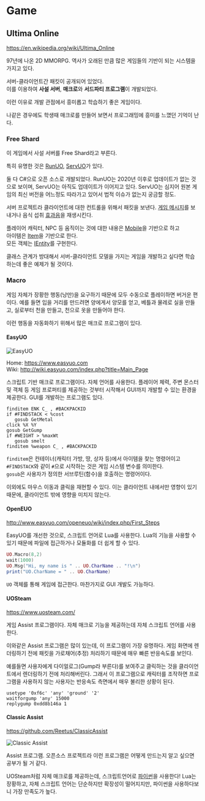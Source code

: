 # Game

## Ultima Online

https://en.wikipedia.org/wiki/Ultima_Online

97년에 나온 2D MMORPG. 역사가 오래된 만큼 많은 게임들의 기반이 되는 시스템을 가지고 있다.

서버-클라이언트간 패킷이 공개되어 있었다.\
이를 이용하여 **사설 서버**, **매크로**와 **서드파티 프로그램**이 개발되었다.

이런 이유로 개발 관점에서 흥미롭고 학습하기 좋은 게임이다.

나같은 경우에도 학생때 매크로를 만들어 보면서 프로그래밍에 흥미를 느꼈던 기억이 난다.

### Free Shard

이 게임에서 사설 서버를 Free Shard라고 부른다.

특히 유명한 것은 [RunUO](https://github.com/runuo/runuo), [ServUO](https://github.com/ServUO/ServUO)가 있다.

둘 다 C#으로 오픈 소스로 개발되었다. RunUO는 2020년 이후로 업데이트가 없는 것으로 보이며, ServUO는 아직도 업데이트가 이어지고 있다.
ServUO는 심지어 원본 게임의 최신 버전을 어느정도 따라가고 있어서 법적 이슈가 없는지 궁금할 정도.

서버 프로젝트라 클라이언트에 대한 컨트롤을 위해서 패킷을 보낸다.
[게임 메시지](https://github.com/ServUO/ServUO/blob/8b75a7bbf5984585804c771078e5ba8427d2a5c5/Scripts/Items/Equipment/Weapons/ShepherdsCrook.cs#L48)를 보내거나
음식 섭취 [효과음](https://github.com/ServUO/ServUO/blob/8b75a7bbf5984585804c771078e5ba8427d2a5c5/Scripts/Items/Consumables/Food.cs#L152)을 재생시킨다.

플레이어 캐릭터, NPC 등 움직이는 것에 대한 내용은 [Mobile](https://github.com/ServUO/ServUO/blob/master/Server/Mobile.cs)을 기반으로 하고\
아이템은 [Item](https://github.com/ServUO/ServUO/blob/master/Server/Item.cs#L666)을 기반으로 한다.\
모든 객체는 [IEntity](https://github.com/ServUO/ServUO/blob/master/Server/IEntity.cs#L7)를 구현한다.

클래스 관계가 방대해서 서버-클라이언트 모델을 가지는 게임을 개발하고 싶다면 학습하는데 좋은 예제가 될 것이다.

### Macro

게임 자체가 장황한 행동(낭만)을 요구하기 때문에 모두 수동으로 플레이하면 버거운 편이다.
예를 들면 입을 거리를 만드려면 양에게서 양모를 얻고, 베틀과 물레로 실을 만들고, 실로부터 천을 만들고, 천으로 옷을 만들어야 한다.

이런 행동을 자동화하기 위해서 많은 매크로 프로그램이 있다.

#### EasyUO

![EasyUO](https://pangaea.myramidnight.com/wiki/images/thumb/b/bb/Easyuo.png/300px-Easyuo.png)

Home: https://www.easyuo.com \
Wiki: http://wiki.easyuo.com/index.php?title=Main_Page

스크립트 기반 매크로 프로그램이다. 자체 언어를 사용한다.
플레이어 체력, 주변 몬스터 및 객체 등 게임 프로퍼티를 제공하는 것부터 시작해서 GUI까지 개발할 수 있는 환경을 제공한다.
GUI를 개발하는 프로그램도 있다.

```easyuo
finditem ENK C_ , #BACKPACKID
if #FINDSTACK < %cost
   gosub GetMetal
click %X %Y
gosub GetGump
if #WEIGHT > %maxWt
   gosub smelt
finditem %weapon C_ , #BACKPACKID
```

`finditem`은 컨테이너(캐릭터 가방, 땅, 상자 등)에서 아이템을 찾는 명령어이고\
`#FINDSTACK`와 같이 `#`으로 시작하는 것은 게임 시스템 변수를 의미한다.\
`gosub`은 사용자가 정의한 서브루틴(함수)을 호출하는 명령어이다.

이외에도 마우스 이동과 클릭을 재현할 수 있다.
이는 클라이언트 내에서만 영향이 있기 때문에, 클라이언트 밖에 영향을 미치지 않는다.

#### OpenEUO

http://www.easyuo.com/openeuo/wiki/index.php/First_Steps

EasyUO를 개선한 것으로, 스크립트 언어로 Lua를 사용한다.
Lua의 기능을 사용할 수 있기 때문에 파일에 접근하거나 모듈화를 더 쉽게 할 수 있다.

```lua
UO.Macro(8,2)
wait(1000)
UO.Msg("Hi, my name is " .. UO.CharName .. "!\n")
print("UO.CharName = " .. UO.CharName)
```

`UO` 객체를 통해 게임에 접근한다.
마찬가지로 GUI 개발도 가능하다.

#### UOSteam

https://www.uosteam.com/

게임 Assist 프로그램이다. 자체 매크로 기능을 제공하는데 자체 스크립트 언어를 사용한다.

이와같은 Assist 프로그램은 많이 있는데, 이 프로그램이 가장 유명하다.
게임 화면에 렌더링하기 전에 패킷을 가로채어(추정) 처리하기 때문에 매우 빠른 반응속도를 보인다.

예를들면 사용자에게 다이얼로그(Gump라 부른다)를 보여주고 클릭하는 것을 클라이언트에서 렌더링하기 전에 처리해버린다.
그래서 이 프로그램으로 캐릭터를 조작하면 프로그램을 사용하지 않는 사용자는 반응속도 측면에서 매우 불리한 상황이 된다. 

```uos
usetype '0xf6c' 'any' 'ground' '2'
waitforgump 'any' 15000
replygump 0xdd8b146a 1
```

#### Classic Assist

https://github.com/Reetus/ClassicAssist

![Classic Assist](https://user-images.githubusercontent.com/6239195/73602827-d51b7e00-45b4-11ea-96c4-64bef454e36f.png)

Assist 프로그램. 오픈소스 프로젝트라 이런 프로그램은 어떻게 만드는지 알고 싶으면 공부가 될 거 같다.

UOSteam처럼 자체 매크로를 제공하는데, 스크립트언어로 [파이썬](./python.md)을 사용한다!
Lua는 장황하고, 자체 스크립트 언어는 단순하지만 확장성이 떨어지지만, 파이썬을 사용하다보니 가장 만족도가 높다.
